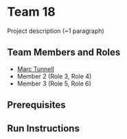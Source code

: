 # Team 18

Project description (~1 paragraph)

## Team Members and Roles

* [Marc Tunnell](https://github.com/tunnellm/CIS350-HW2-TUNNELL)
* Member 2 (Role 3, Role 4)
* Member 3 (Role 5, Role 6)

## Prerequisites

## Run Instructions
